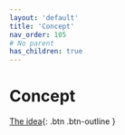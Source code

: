 ```yaml
---
layout: 'default'
title: 'Concept'
nav_order: 105
# No parent
has_children: true
---
```


# Concept
[The idea](concept/the-idea.md){: .btn .btn-outline }